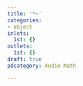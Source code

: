 ```yaml
---
title: '*~'
categories:
- object
inlets:
  1st: {}
outlets:
  1st: {}
draft: true
pdcategory: Audio Math

---
```


